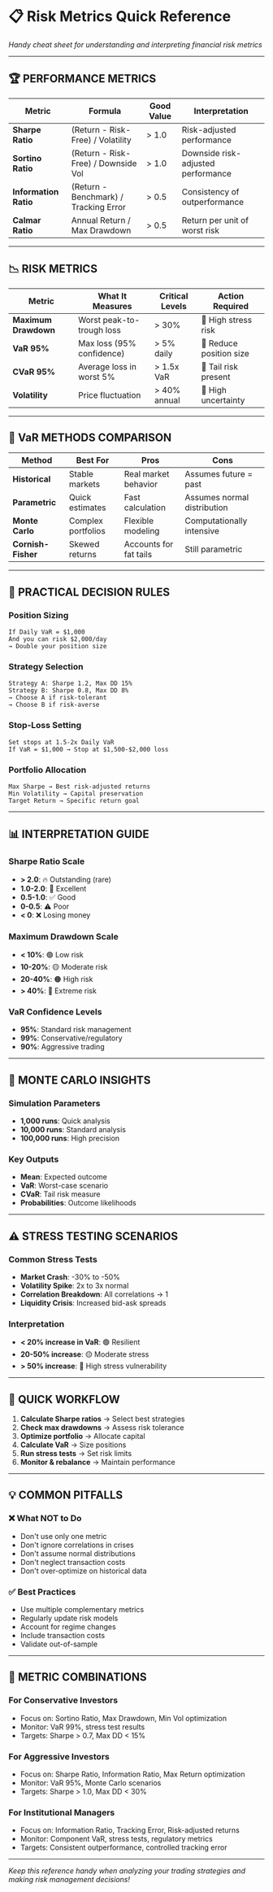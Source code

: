 # 📋 Risk Metrics Quick Reference

*Handy cheat sheet for understanding and interpreting financial risk metrics*

---

## 🏆 **PERFORMANCE METRICS**

| Metric | Formula | Good Value | Interpretation |
|--------|---------|------------|----------------|
| **Sharpe Ratio** | (Return - Risk-Free) / Volatility | > 1.0 | Risk-adjusted performance |
| **Sortino Ratio** | (Return - Risk-Free) / Downside Vol | > 1.0 | Downside risk-adjusted performance |
| **Information Ratio** | (Return - Benchmark) / Tracking Error | > 0.5 | Consistency of outperformance |
| **Calmar Ratio** | Annual Return / Max Drawdown | > 0.5 | Return per unit of worst risk |

---

## 📉 **RISK METRICS**

| Metric | What It Measures | Critical Levels | Action Required |
|--------|------------------|-----------------|-----------------|
| **Maximum Drawdown** | Worst peak-to-trough loss | > 30% | 🚨 High stress risk |
| **VaR 95%** | Max loss (95% confidence) | > 5% daily | 🚨 Reduce position size |
| **CVaR 95%** | Average loss in worst 5% | > 1.5x VaR | 🚨 Tail risk present |
| **Volatility** | Price fluctuation | > 40% annual | 🚨 High uncertainty |

---

## 🎯 **VaR METHODS COMPARISON**

| Method | Best For | Pros | Cons |
|--------|----------|------|------|
| **Historical** | Stable markets | Real market behavior | Assumes future = past |
| **Parametric** | Quick estimates | Fast calculation | Assumes normal distribution |
| **Monte Carlo** | Complex portfolios | Flexible modeling | Computationally intensive |
| **Cornish-Fisher** | Skewed returns | Accounts for fat tails | Still parametric |

---

## 🔧 **PRACTICAL DECISION RULES**

### **Position Sizing**
```
If Daily VaR = $1,000
And you can risk $2,000/day
→ Double your position size
```

### **Strategy Selection**
```
Strategy A: Sharpe 1.2, Max DD 15%
Strategy B: Sharpe 0.8, Max DD 8%
→ Choose A if risk-tolerant
→ Choose B if risk-averse
```

### **Stop-Loss Setting**
```
Set stops at 1.5-2x Daily VaR
If VaR = $1,000 → Stop at $1,500-$2,000 loss
```

### **Portfolio Allocation**
```
Max Sharpe → Best risk-adjusted returns
Min Volatility → Capital preservation
Target Return → Specific return goal
```

---

## 📊 **INTERPRETATION GUIDE**

### **Sharpe Ratio Scale**
- **> 2.0**: 🔥 Outstanding (rare)
- **1.0-2.0**: 🌟 Excellent
- **0.5-1.0**: ✅ Good
- **0-0.5**: ⚠️ Poor
- **< 0**: ❌ Losing money

### **Maximum Drawdown Scale**
- **< 10%**: 🟢 Low risk
- **10-20%**: 🟡 Moderate risk
- **20-40%**: 🟠 High risk
- **> 40%**: 🔴 Extreme risk

### **VaR Confidence Levels**
- **95%**: Standard risk management
- **99%**: Conservative/regulatory
- **90%**: Aggressive trading

---

## 🎲 **MONTE CARLO INSIGHTS**

### **Simulation Parameters**
- **1,000 runs**: Quick analysis
- **10,000 runs**: Standard analysis
- **100,000 runs**: High precision

### **Key Outputs**
- **Mean**: Expected outcome
- **VaR**: Worst-case scenario
- **CVaR**: Tail risk measure
- **Probabilities**: Outcome likelihoods

---

## ⚠️ **STRESS TESTING SCENARIOS**

### **Common Stress Tests**
- **Market Crash**: -30% to -50%
- **Volatility Spike**: 2x to 3x normal
- **Correlation Breakdown**: All correlations → 1
- **Liquidity Crisis**: Increased bid-ask spreads

### **Interpretation**
- **< 20% increase in VaR**: 🟢 Resilient
- **20-50% increase**: 🟡 Moderate stress
- **> 50% increase**: 🔴 High stress vulnerability

---

## 🚀 **QUICK WORKFLOW**

1. **Calculate Sharpe ratios** → Select best strategies
2. **Check max drawdowns** → Assess risk tolerance
3. **Optimize portfolio** → Allocate capital
4. **Calculate VaR** → Size positions
5. **Run stress tests** → Set risk limits
6. **Monitor & rebalance** → Maintain performance

---

## 💡 **COMMON PITFALLS**

### ❌ **What NOT to Do**
- Don't use only one metric
- Don't ignore correlations in crises
- Don't assume normal distributions
- Don't neglect transaction costs
- Don't over-optimize on historical data

### ✅ **Best Practices**
- Use multiple complementary metrics
- Regularly update risk models
- Account for regime changes
- Include transaction costs
- Validate out-of-sample

---

## 🎯 **METRIC COMBINATIONS**

### **For Conservative Investors**
- Focus on: Sortino Ratio, Max Drawdown, Min Vol optimization
- Monitor: VaR 99%, stress test results
- Targets: Sharpe > 0.7, Max DD < 15%

### **For Aggressive Investors**
- Focus on: Sharpe Ratio, Information Ratio, Max Return optimization
- Monitor: VaR 95%, Monte Carlo scenarios
- Targets: Sharpe > 1.0, Max DD < 30%

### **For Institutional Managers**
- Focus on: Information Ratio, Tracking Error, Risk-adjusted returns
- Monitor: Component VaR, stress tests, regulatory metrics
- Targets: Consistent outperformance, controlled tracking error

---

*Keep this reference handy when analyzing your trading strategies and making risk management decisions!* 
